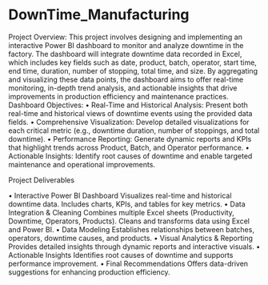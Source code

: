 # DownTime_Manufacturing
Project Overview:
This project involves designing and implementing an interactive Power BI dashboard to monitor and analyze downtime in the factory.
The dashboard will integrate downtime data recorded in Excel, which includes key fields such as date, product, batch, operator, start time, end time, duration, number of stopping, total time, and size. 
By aggregating and visualizing these data points, the dashboard aims to offer real-time monitoring, in-depth trend analysis, and actionable insights that drive improvements in production efficiency and maintenance practices.
Dashboard Objectives: 
•	Real-Time and Historical Analysis: Present both real-time and historical views of downtime events using the provided data fields. 
•	Comprehensive Visualization: Develop detailed visualizations for each critical metric (e.g., downtime duration, number of stoppings, and total downtime). 
•	Performance Reporting: Generate dynamic reports and KPIs that highlight trends across Product, Batch, and Operator performance. 
•	Actionable Insights: Identify root causes of downtime and enable targeted maintenance and operational improvements.

Project Deliverables

•	Interactive Power BI Dashboard
Visualizes real-time and historical downtime data.
Includes charts, KPIs, and tables for key metrics.
•	Data Integration & Cleaning
Combines multiple Excel sheets (Productivity, Downtime, Operators, Products).
Cleans and transforms data using Excel and Power BI.
•	Data Modeling
Establishes relationships between batches, operators, downtime causes, and products.
•	Visual Analytics & Reporting
Provides detailed insights through dynamic reports and interactive visuals.
•	Actionable Insights
Identifies root causes of downtime and supports performance improvement.
•	Final Recommendations
Offers data-driven suggestions for enhancing production efficiency.

